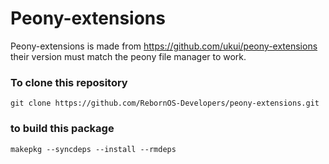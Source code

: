 # Peony-extensions
Peony-extensions is made from https://github.com/ukui/peony-extensions their version must match the peony file manager to work.

### To clone this repository 
```
git clone https://github.com/RebornOS-Developers/peony-extensions.git
```
### to build this package
```
makepkg --syncdeps --install --rmdeps
```
